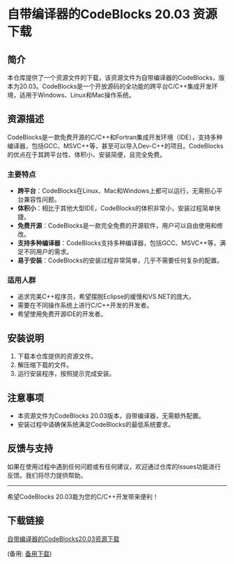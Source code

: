 # 自带编译器的CodeBlocks 20.03 资源下载

## 简介

本仓库提供了一个资源文件的下载，该资源文件为自带编译器的CodeBlocks，版本为20.03。CodeBlocks是一个开放源码的全功能的跨平台C/C++集成开发环境，适用于Windows、Linux和Mac操作系统。

## 资源描述

CodeBlocks是一款免费开源的C/C++和Fortran集成开发环境（IDE），支持多种编译器，包括GCC、MSVC++等，甚至可以导入Dev-C++的项目。CodeBlocks的优点在于其跨平台性、体积小、安装简便，且完全免费。

### 主要特点

- **跨平台**：CodeBlocks在Linux、Mac和Windows上都可以运行，无需担心平台兼容性问题。
- **体积小**：相比于其他大型IDE，CodeBlocks的体积非常小，安装过程简单快捷。
- **免费开源**：CodeBlocks是一款完全免费的开源软件，用户可以自由使用和修改。
- **支持多种编译器**：CodeBlocks支持多种编译器，包括GCC、MSVC++等，满足不同用户的需求。
- **易于安装**：CodeBlocks的安装过程非常简单，几乎不需要任何复杂的配置。

### 适用人群

- 追求完美C++程序员，希望摆脱Eclipse的缓慢和VS.NET的庞大。
- 需要在不同操作系统上进行C/C++开发的开发者。
- 希望使用免费开源IDE的开发者。

## 安装说明

1. 下载本仓库提供的资源文件。
2. 解压缩下载的文件。
3. 运行安装程序，按照提示完成安装。

## 注意事项

- 本资源文件为CodeBlocks 20.03版本，自带编译器，无需额外配置。
- 安装过程中请确保系统满足CodeBlocks的最低系统要求。

## 反馈与支持

如果在使用过程中遇到任何问题或有任何建议，欢迎通过仓库的Issues功能进行反馈。我们将尽力提供帮助。

---

希望CodeBlocks 20.03能为您的C/C++开发带来便利！

## 下载链接
[自带编译器的CodeBlocks20.03资源下载](https://pan.quark.cn/s/ecb40a522354) 

(备用: [备用下载](https://pan.baidu.com/s/1KAZeYSWWcLs_2u5mjOoSug?pwd=1234))
